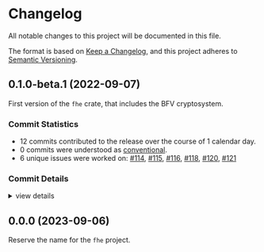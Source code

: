 # Changelog

All notable changes to this project will be documented in this file.

The format is based on [Keep a Changelog](https://keepachangelog.com/en/1.0.0/),
and this project adheres to [Semantic Versioning](https://semver.org/spec/v2.0.0.html).

## 0.1.0-beta.1 (2022-09-07)

First version of the `fhe` crate, that includes the BFV cryptosystem.

### Commit Statistics

<csr-read-only-do-not-edit/>

 - 12 commits contributed to the release over the course of 1 calendar day.
 - 0 commits were understood as [conventional](https://www.conventionalcommits.org).
 - 6 unique issues were worked on: [#114](https://github.com/tlepoint/fhe.rs/issues/114), [#115](https://github.com/tlepoint/fhe.rs/issues/115), [#116](https://github.com/tlepoint/fhe.rs/issues/116), [#118](https://github.com/tlepoint/fhe.rs/issues/118), [#120](https://github.com/tlepoint/fhe.rs/issues/120), [#121](https://github.com/tlepoint/fhe.rs/issues/121)

### Commit Details

<csr-read-only-do-not-edit/>

<details><summary>view details</summary>

 * **[#114](https://github.com/tlepoint/fhe.rs/issues/114)**
    - Rename crates to fhe and fhe-traits ([`9a3d608`](https://github.com/tlepoint/fhe.rs/commit/9a3d6082976a7e0b6f3cec93c096bfaa4a07ebd6))
 * **[#115](https://github.com/tlepoint/fhe.rs/issues/115)**
    - Bump thiserror from 1.0.33 to 1.0.34 ([`e724edf`](https://github.com/tlepoint/fhe.rs/commit/e724edfec78809593e99b21ba5c9eeaaca1a191c))
 * **[#116](https://github.com/tlepoint/fhe.rs/issues/116)**
    - Use zeroizing instead of manual calls to zeroize ([`1d7bc50`](https://github.com/tlepoint/fhe.rs/commit/1d7bc50c58e8807d696d02f3d64e19f34a4ad0c3))
 * **[#118](https://github.com/tlepoint/fhe.rs/issues/118)**
    - Update the README with minimal example and fix compilation error ([`ecba998`](https://github.com/tlepoint/fhe.rs/commit/ecba99898c86a7908a7e9360a6e62826e2ccc5c6))
 * **[#120](https://github.com/tlepoint/fhe.rs/issues/120)**
    - Move internal to crates as they would be published, add changelog ([`cd3ba02`](https://github.com/tlepoint/fhe.rs/commit/cd3ba026d01275672e0c3f5e1d32aa473cde7978))
 * **[#121](https://github.com/tlepoint/fhe.rs/issues/121)**
    - Remove features, remove utilities crate, bump versions ([`570943a`](https://github.com/tlepoint/fhe.rs/commit/570943ae1822888a2ccb27412619ab3355b3ea3a))
 * **Uncategorized**
    - First version fhe crate ([`3f9e80c`](https://github.com/tlepoint/fhe.rs/commit/3f9e80c9bc91b068d00ec6b03ccafb07f150185a))
    - Release fhe-traits v0.1.0-beta.0, fhe-util v0.1.0-beta.0, fhe-math v0.1.0-beta.0, fhe v0.1.0-beta.0 ([`e81e1c6`](https://github.com/tlepoint/fhe.rs/commit/e81e1c60769e63c52ad3885d16249161074ca293))
    - Adjusting changelogs prior to release of fhe-traits v0.1.0-beta.0, fhe-util v0.1.0-beta.0, fhe-math v0.1.0-beta.0, fhe v0.1.0-beta.0 ([`4c9ed5b`](https://github.com/tlepoint/fhe.rs/commit/4c9ed5bc57ccaa4a9d9ac98e4883f6c5c2136b5b))
    - Add space to test ([`f5e82f3`](https://github.com/tlepoint/fhe.rs/commit/f5e82f3708bc15a7f517f19bb482fce0044cf091))
    - Update changelog ([`85a00a1`](https://github.com/tlepoint/fhe.rs/commit/85a00a1b8113e4dc8b1d4e9d19fc6c354fb6ae0e))
    - Switch version to a pre-release number ([`cd8d3b2`](https://github.com/tlepoint/fhe.rs/commit/cd8d3b2d383367239436adcc2508bdbe816b9981))
</details>

## 0.0.0 (2023-09-06)

Reserve the name for the `fhe` project.

